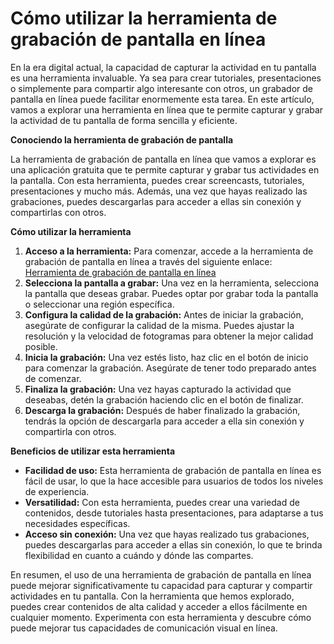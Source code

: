 Cómo utilizar la herramienta de grabación de pantalla en línea
==============================================================

En la era digital actual, la capacidad de capturar la actividad en tu pantalla es una herramienta invaluable. Ya sea para crear tutoriales, presentaciones o simplemente para compartir algo interesante con otros, un grabador de pantalla en línea puede facilitar enormemente esta tarea. En este artículo, vamos a explorar una herramienta en línea que te permite capturar y grabar la actividad de tu pantalla de forma sencilla y eficiente.

**Conociendo la herramienta de grabación de pantalla**

La herramienta de grabación de pantalla en línea que vamos a explorar es una aplicación gratuita que te permite capturar y grabar tus actividades en la pantalla. Con esta herramienta, puedes crear screencasts, tutoriales, presentaciones y mucho más. Además, una vez que hayas realizado las grabaciones, puedes descargarlas para acceder a ellas sin conexión y compartirlas con otros.

**Cómo utilizar la herramienta**

1. **Acceso a la herramienta:** Para comenzar, accede a la herramienta de grabación de pantalla en línea a través del siguiente enlace: [Herramienta de grabación de pantalla en línea](https://www.onlinecalculatorsfree.com/es/tools/screen-recorder.html)
2. **Selecciona la pantalla a grabar:** Una vez en la herramienta, selecciona la pantalla que deseas grabar. Puedes optar por grabar toda la pantalla o seleccionar una región específica.
3. **Configura la calidad de la grabación:** Antes de iniciar la grabación, asegúrate de configurar la calidad de la misma. Puedes ajustar la resolución y la velocidad de fotogramas para obtener la mejor calidad posible.
4. **Inicia la grabación:** Una vez estés listo, haz clic en el botón de inicio para comenzar la grabación. Asegúrate de tener todo preparado antes de comenzar.
5. **Finaliza la grabación:** Una vez hayas capturado la actividad que deseabas, detén la grabación haciendo clic en el botón de finalizar.
6. **Descarga la grabación:** Después de haber finalizado la grabación, tendrás la opción de descargarla para acceder a ella sin conexión y compartirla con otros.

**Beneficios de utilizar esta herramienta**

- **Facilidad de uso:** Esta herramienta de grabación de pantalla en línea es fácil de usar, lo que la hace accesible para usuarios de todos los niveles de experiencia.
- **Versatilidad:** Con esta herramienta, puedes crear una variedad de contenidos, desde tutoriales hasta presentaciones, para adaptarse a tus necesidades específicas.
- **Acceso sin conexión:** Una vez que hayas realizado tus grabaciones, puedes descargarlas para acceder a ellas sin conexión, lo que te brinda flexibilidad en cuanto a cuándo y dónde las compartes.

En resumen, el uso de una herramienta de grabación de pantalla en línea puede mejorar significativamente tu capacidad para capturar y compartir actividades en tu pantalla. Con la herramienta que hemos explorado, puedes crear contenidos de alta calidad y acceder a ellos fácilmente en cualquier momento. Experimenta con esta herramienta y descubre cómo puede mejorar tus capacidades de comunicación visual en línea.
